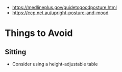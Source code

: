 - https://medlineplus.gov/guidetogoodposture.html
- https://ccp.net.au/upright-posture-and-mood

# Things to Avoid
## Sitting
- Consider using a height-adjustable table